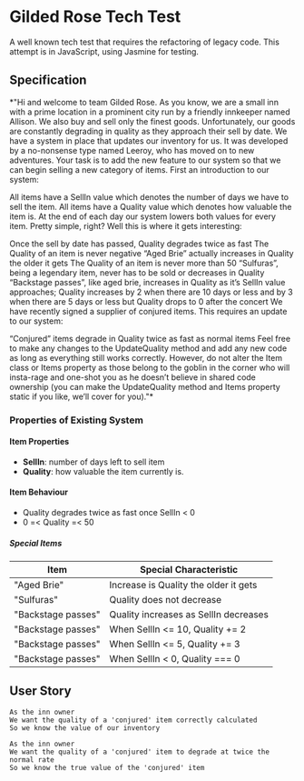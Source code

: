# Gilded Rose Tech Test

A well known tech test that requires the refactoring of legacy code. This attempt is in JavaScript, using Jasmine for testing.

## Specification

*"Hi and welcome to team Gilded Rose. As you know, we are a small inn with a prime location in a prominent city run by a friendly innkeeper named Allison. We also buy and sell only the finest goods. Unfortunately, our goods are constantly degrading in quality as they approach their sell by date. We have a system in place that updates our inventory for us. It was developed by a no-nonsense type named Leeroy, who has moved on to new adventures. Your task is to add the new feature to our system so that we can begin selling a new category of items. First an introduction to our system:

All items have a SellIn value which denotes the number of days we have to sell the item. All items have a Quality value which denotes how valuable the item is. At the end of each day our system lowers both values for every item. Pretty simple, right? Well this is where it gets interesting:

Once the sell by date has passed, Quality degrades twice as fast
The Quality of an item is never negative
“Aged Brie” actually increases in Quality the older it gets
The Quality of an item is never more than 50
“Sulfuras”, being a legendary item, never has to be sold or decreases in Quality
“Backstage passes”, like aged brie, increases in Quality as it’s SellIn value approaches; Quality increases by 2 when there are 10 days or less and by 3 when there are 5 days or less but Quality drops to 0 after the concert
We have recently signed a supplier of conjured items. This requires an update to our system:

“Conjured” items degrade in Quality twice as fast as normal items
Feel free to make any changes to the UpdateQuality method and add any new code as long as everything still works correctly. However, do not alter the Item class or Items property as those belong to the goblin in the corner who will insta-rage and one-shot you as he doesn’t believe in shared code ownership (you can make the UpdateQuality method and Items property static if you like, we’ll cover for you)."*

### Properties of Existing System

#### Item Properties

- **SellIn**: number of days left to sell item
- **Quality**: how valuable the item currently is.

#### Item Behaviour

- Quality degrades twice as fast once SellIn < 0
- 0 =< Quality =< 50

##### Special Items
|         Item        |             Special Characteristic         |
|---------------------|--------------------------------------------|
|      "Aged Brie"    |  Increase is Quality the older it gets     |
|      "Sulfuras"     |       Quality does not decrease            |
| "Backstage passes"  |   Quality increases as SellIn decreases    |
| "Backstage passes"  |   When SellIn <= 10, Quality += 2          |
| "Backstage passes"  |   When SellIn <= 5, Quality += 3           |
| "Backstage passes"  |   When SellIn < 0, Quality === 0           |

## User Story
```
As the inn owner
We want the quality of a 'conjured' item correctly calculated
So we know the value of our inventory

As the inn owner
We want the quality of a 'conjured' item to degrade at twice the normal rate
So we know the true value of the 'conjured' item
```